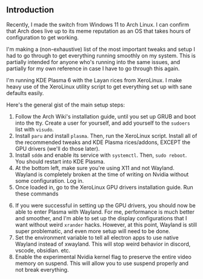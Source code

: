 ## Introduction

Recently, I made the switch from Windows 11 to Arch Linux. I can confirm that Arch does live up to
its meme reputation as an OS that takes hours of configuration to get working.

I'm making a (non-exhaustive) list of the most important tweaks and setup I had to go through to get
everything running smoothly on my system. This is partially intended for anyone who's running into
the same issues, and partially for my own reference in case I have to go through this again.

I'm running KDE Plasma 6 with the Layan rices from XeroLinux. I make heavy use of the XeroLinux
utility script to get everything set up with sane defaults easily.

Here's the general gist of the main setup steps:

1. Follow the Arch Wiki's installation guide, until you set up GRUB and boot into the tty. Create a
   user for yourself, and add yourself to the `sudoers` list with `visudo`.
2. Install `paru` and install `plasma`. Then, run the XeroLinux script. Install all of the
   recommended tweaks and KDE Plasma rices/addons, EXCEPT the GPU drivers (we'll do those later).
3. Install `sddm` and enable its service with `systemctl`. Then, `sudo reboot`. You should restart
   into KDE Plasma.
4. At the bottom left, make sure you're using X11 and not Wayland. Wayland is completely broken at
   the time of writing on Nvidia without some configuration. Log in.
5. Once loaded in, go to the XeroLinux GPU drivers installation guide. Run these commands
<!-- TODO: add gpu driver guide -->
6. If you were successful in setting up the GPU drivers, you should now be able to enter Plasma with
   Wayland. For me, performance is much better and smoother, and I'm able to set up the display
   configurations that I want without weird `xrander` hacks. However, at this point, Wayland is
   still super problematic, and even more setup will need to be done.
7. Set the environment variable to tell all electron apps to use native Wayland instead of xwayland.
   This will stop weird behavior in discord, vscode, obsidian. etc.
8. Enable the experimental Nvidia kernel flag to preserve the entire video memory on suspend. This
   will allow you to use suspend properly and not break everything.
